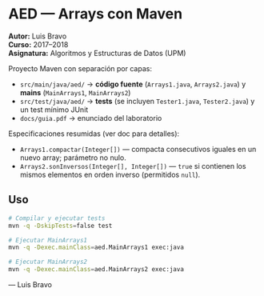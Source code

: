 # AED — Arrays con Maven
**Autor:** Luis Bravo  
**Curso:** 2017–2018  
**Asignatura:** Algoritmos y Estructuras de Datos (UPM)

Proyecto Maven con separación por capas:
- `src/main/java/aed/` → **código fuente** (`Arrays1.java`, `Arrays2.java`) y **mains** (`MainArrays1`, `MainArrays2`)
- `src/test/java/aed/` → **tests** (se incluyen `Tester1.java`, `Tester2.java`) y un test mínimo JUnit
- `docs/guia.pdf` → enunciado del laboratorio

Especificaciones resumidas (ver doc para detalles):
- `Arrays1.compactar(Integer[])` — compacta consecutivos iguales en un nuevo array; parámetro no nulo.
- `Arrays2.sonInversos(Integer[], Integer[])` — `true` si contienen los mismos elementos en orden inverso (permitidos `null`).

## Uso
```bash
# Compilar y ejecutar tests
mvn -q -DskipTests=false test

# Ejecutar MainArrays1
mvn -q -Dexec.mainClass=aed.MainArrays1 exec:java

# Ejecutar MainArrays2
mvn -q -Dexec.mainClass=aed.MainArrays2 exec:java
```

— Luis Bravo